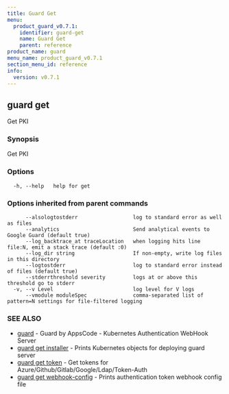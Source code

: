 ```yaml
---
title: Guard Get
menu:
  product_guard_v0.7.1:
    identifier: guard-get
    name: Guard Get
    parent: reference
product_name: guard
menu_name: product_guard_v0.7.1
section_menu_id: reference
info:
  version: v0.7.1
---
```


## guard get

Get PKI

### Synopsis

Get PKI

### Options

```
  -h, --help   help for get
```

### Options inherited from parent commands

```
      --alsologtostderr                  log to standard error as well as files
      --analytics                        Send analytical events to Google Guard (default true)
      --log_backtrace_at traceLocation   when logging hits line file:N, emit a stack trace (default :0)
      --log_dir string                   If non-empty, write log files in this directory
      --logtostderr                      log to standard error instead of files (default true)
      --stderrthreshold severity         logs at or above this threshold go to stderr
  -v, --v Level                          log level for V logs
      --vmodule moduleSpec               comma-separated list of pattern=N settings for file-filtered logging
```

### SEE ALSO

* [guard](/products/guard/v0.7.1/reference/guard)	 - Guard by AppsCode - Kubernetes Authentication WebHook Server
* [guard get installer](/products/guard/v0.7.1/reference/guard_get_installer)	 - Prints Kubernetes objects for deploying guard server
* [guard get token](/products/guard/v0.7.1/reference/guard_get_token)	 - Get tokens for Azure/Github/Gitlab/Google/Ldap/Token-Auth
* [guard get webhook-config](/products/guard/v0.7.1/reference/guard_get_webhook-config)	 - Prints authentication token webhook config file


